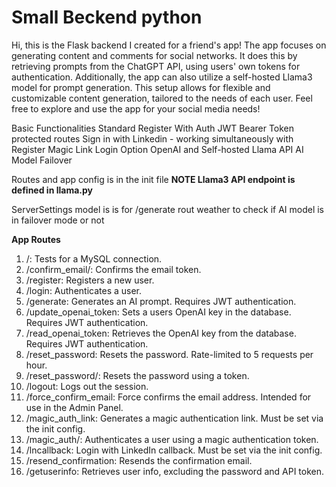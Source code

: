 
# Small Beckend python 
Hi, this is the Flask backend I created for a friend's app! The app focuses on generating content and comments for social networks. 
It does this by retrieving prompts from the ChatGPT API, using users' own tokens for authentication. 
Additionally, the app can also utilize a self-hosted Llama3 model for prompt generation.
This setup allows for flexible and customizable content generation, tailored to the needs of each user. 
Feel free to explore and use the app for your social media needs!


Basic Functionalities 
Standard Register With Auth
JWT Bearer Token protected routes
Sign in with Linkedin - working simultaneously with Register 
Magic Link Login Option
OpenAI and Self-hosted Llama API 
AI Model Failover 


Routes and app config is in the init file
**NOTE Llama3 API endpoint is defined in llama.py**

ServerSettings model is is for /generate rout weather to check if AI model is in failover mode or not

**App Routes**
1. /: Tests for a MySQL connection.
2. /confirm_email/<token>: Confirms the email token.
3. /register: Registers a new user.
4. /login: Authenticates a user.
5. /generate: Generates an AI prompt. Requires JWT authentication.
6. /update_openai_token: Sets a users OpenAI key in the database. Requires JWT authentication.
7. /read_openai_token: Retrieves the OpenAI key from the database. Requires JWT authentication.
8. /reset_password: Resets the password. Rate-limited to 5 requests per hour.
9. /reset_password/<token>: Resets the password using a token.
10. /logout: Logs out the session.
11. /force_confirm_email: Force confirms the email address. Intended for use in the Admin Panel.
12. /magic_auth_link: Generates a magic authentication link. Must be set via the init config.
13. /magic_auth/<token>: Authenticates a user using a magic authentication token.
14. /lncallback: Login with LinkedIn callback. Must be set via the init config.
15. /resend_confirmation: Resends the confirmation email.
16. /getuserinfo: Retrieves user info, excluding the password and API token.
